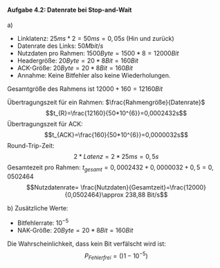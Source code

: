 #### Aufgabe 4.2: Datenrate bei Stop-and-Wait

a)

- Linklatenz: $25ms * 2 =50ms =0,05s$ (Hin und zurück)
- Datenrate des Links: $50 Mbit/s$
- Nutzdaten pro Rahmen: $1500Byte = 1500*8 =12000 Bit$
- Headergröße: $20Byte =20*8Bit =160Bit$
- ACK-Größe: $20Byte =20*8 Bit =160Bit$
- Annahme: Keine Bitfehler also keine Wiederholungen.

Gesamtgröße des Rahmens ist $12000+160=12160Bit$

Übertragungszeit für ein Rahmen: $\frac{Rahmengröße}{Datenrate}$
$$t_{R}=\frac{12160}{50*10^{6}}=0,0002432s$$
Übertragungszeit für ACK:
$$t_{ACK}=\frac{160}{50*10^{6}}=0,0000032s$$
Round-Trip-Zeit:
$$2 * Latenz = 2* 25ms=0,5s$$
Gesamtezeit pro Rahmen:
$t_{gesamt}=0,0002432+0,0000032+0,5=0,0502464$
$$Nutzdatenrate= \frac{Nutzdaten}{Gesamtzeit}=\frac{12000}{0,0502464}\approx 238,88 Bit/s$$

b) 
Zusätzliche Werte:
- Bitfehlerrate: $10^{-5}$
- NAK-Größe: $20Byte =20*8 Bit =160Bit$

Die Wahrscheinlichkeit, dass kein Bit verfälscht wird ist:
$$P_{Fehlerfrei}= ()1-10^{-5})$$